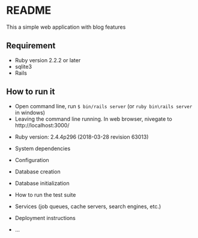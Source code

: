 # README

This a simple web application with blog features

## Requirement
-  Ruby version 2.2.2 or later
-  sqlite3
-  Rails

## How to run it
- Open command line, run `$ bin/rails server` (or `ruby bin\rails server` in windows)
- Leaving the command line running. In web browser, nivegate to http://localhost:3000/


* Ruby version: 2.4.4p296 (2018-03-28 revision 63013)

* System dependencies

* Configuration

* Database creation

* Database initialization

* How to run the test suite

* Services (job queues, cache servers, search engines, etc.)

* Deployment instructions

* ...
